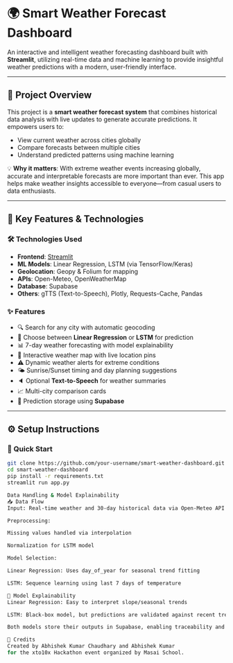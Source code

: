 # 🌍 Smart Weather Forecast Dashboard

An interactive and intelligent weather forecasting dashboard built with **Streamlit**, utilizing real-time data and machine learning to provide insightful weather predictions with a modern, user-friendly interface.

---

## 📘 Project Overview

This project is a **smart weather forecast system** that combines historical data analysis with live updates to generate accurate predictions. It empowers users to:

- View current weather across cities globally
- Compare forecasts between multiple cities
- Understand predicted patterns using machine learning

💡 **Why it matters**: With extreme weather events increasing globally, accurate and interpretable forecasts are more important than ever. This app helps make weather insights accessible to everyone—from casual users to data enthusiasts.

---

## 🔧 Key Features & Technologies

### 🛠 Technologies Used

- **Frontend**: [Streamlit](https://streamlit.io/)
- **ML Models**: Linear Regression, LSTM (via TensorFlow/Keras)
- **Geolocation**: Geopy & Folium for mapping
- **APIs**: Open-Meteo, OpenWeatherMap
- **Database**: Supabase
- **Others**: gTTS (Text-to-Speech), Plotly, Requests-Cache, Pandas

### ✨ Features

- 🔍 Search for any city with automatic geocoding
- 🧠 Choose between **Linear Regression** or **LSTM** for prediction
- 📊 7-day weather forecasting with model explainability
- 📍 Interactive weather map with live location pins
- ⚠️ Dynamic weather alerts for extreme conditions
- 🌤 Sunrise/Sunset timing and day planning suggestions
- 🔈 Optional **Text-to-Speech** for weather summaries
- 📈 Multi-city comparison cards
- 🧾 Prediction storage using **Supabase**

---

## ⚙️ Setup Instructions

### 🔄 Quick Start

```bash
git clone https://github.com/your-username/smart-weather-dashboard.git
cd smart-weather-dashboard
pip install -r requirements.txt
streamlit run app.py

Data Handling & Model Explainability
📥 Data Flow
Input: Real-time weather and 30-day historical data via Open-Meteo API

Preprocessing:

Missing values handled via interpolation

Normalization for LSTM model

Model Selection:

Linear Regression: Uses day_of_year for seasonal trend fitting

LSTM: Sequence learning using last 7 days of temperature

🧠 Model Explainability
Linear Regression: Easy to interpret slope/seasonal trends

LSTM: Black-box model, but predictions are validated against recent trends

Both models store their outputs in Supabase, enabling traceability and later analysis.

🙌 Credits
Created by Abhishek Kumar Chaudhary and Abhishek Kumar
for the xto10x Hackathon event organized by Masai School.